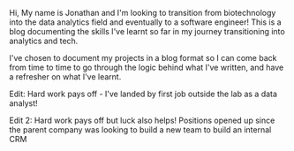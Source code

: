 Hi, My name is Jonathan and I'm looking to transition from biotechnology into the data analytics field and eventually to a software engineer!
This is a blog documenting the skills I've learnt so far in my journey transitioning into analytics and tech.

I've chosen to document my projects in a blog format so I can come back from time to time to go through the logic behind what I've written, and have a refresher on what I've learnt.

Edit: Hard work pays off - I've landed by first job outside the lab as a data analyst!

Edit 2: Hard work pays off but luck also helps! Positions opened up since the parent company was looking to build a new team to build an internal CRM
